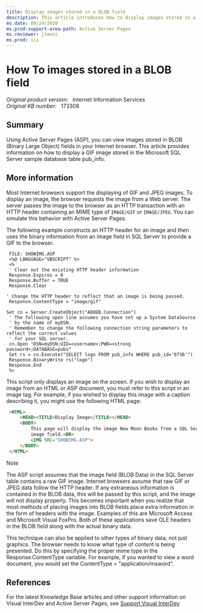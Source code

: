 ```yaml
---
title: Display images stored in a BLOB field
description: This article introduces how to display images stored in a BLOB field.
ms.date: 09/24/2020
ms.prod-support-area-path: Active Server Pages
ms.reviewer: jlewis
ms.prod: iis
---
```

# How To images stored in a BLOB field

_Original product version:_ &nbsp; Internet Information Services  
_Original KB number:_ &nbsp; 173308

## Summary

Using Active Server Pages (ASP), you can view images stored in BLOB (Binary Large Object) fields in your Internet browser. This article provides information on how to display a GIF image stored in the Microsoft SQL Server sample database table pub_info.

## More information

Most Internet browsers support the displaying of GIF and JPEG images. To display an image, the browser requests the image from a Web server. The server passes the image to the browser as an HTTP transaction with an HTTP header containing an MIME type of `IMAGE/GIF` or `IMAGE/JPEG`. You can simulate this behavior with Active Server Pages.

The following example constructs an HTTP header for an image and then uses the binary information from an image field in SQL Server to provide a GIF to the browser.

```vbscript
 FILE: SHOWIMG.ASP
 <%@ LANGUAGE="VBSCRIPT" %>
 <%
 ' Clear out the existing HTTP header information
 Response.Expires = 0
 Response.Buffer = TRUE
 Response.Clear

' Change the HTTP header to reflect that an image is being passed.
 Response.ContentType = "image/gif"

Set cn = Server.CreateObject("ADODB.Connection")
 ' The following open line assumes you have set up a System DataSource
 ' by the name of myDSN.
 ' Remember to change the following connection string parameters to reflect the correct values
 ' for your SQL server.
 cn.Open "DSN=myDSN;UID=<username>;PWD=<strong password>;DATABASE=pubs"
 Set rs = cn.Execute("SELECT logo FROM pub_info WHERE pub_id='0736'")
 Response.BinaryWrite rs("logo")
 Response.End
 %>
```

This script only displays an image on the screen. If you wish to display an image from an HTML or ASP document, you must refer to this script in an image tag. For example, if you wished to display this image with a caption describing it, you might use the following HTML page:

```html
 <HTML>
     <HEAD><TITLE>Display Image</TITLE></HEAD>
     <BODY>
         This page will display the image New Moon Books from a SQL Server
         image field.<BR>
         <IMG SRC="SHOWIMG.ASP">
     </BODY>
 </HTML>
```

> [!NOTE]
> The ASP script assumes that the image field (BLOB Data) in the SQL Server table contains a raw GIF image. Internet browsers assume that raw GIF or JPEG data follow the HTTP header. If any extraneous information is contained in the BLOB data, this will be passed by this script, and the image will not display properly. This becomes important when you realize that most methods of placing images into BLOB fields place extra information in the form of headers with the image. Examples of this are Microsoft Access and Microsoft Visual FoxPro. Both of these applications save OLE headers in the BLOB field along with the actual binary data.

This technique can also be applied to other types of binary data, not just graphics. The browser needs to know what type of content is being presented. Do this by specifying the proper mime type in the Response.ContentType variable. For example, if you wanted to view a word document, you would set the ContentType = "application/msword".

## References

For the latest Knowledge Base articles and other support information on Visual InterDev and Active Server Pages, see [Support Visual InterDev](https://support.microsoft.com/search/results?query=vinterdev&isEnrichedQuery=false)
